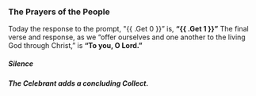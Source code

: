 ### The Prayers of the People
Today the response to the prompt, "{{ .Get 0 }}” is, **“{{ .Get 1 }}”** The final verse and response, as we “offer ourselves and one another to the living God through Christ,” is **“To you, O Lord.”**
##### Silence
##### The Celebrant adds a concluding Collect.
